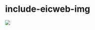 # include-eicweb-img

<img src="https://eicweb.phy.anl.gov/EIC/benchmarks/detector_benchmarks/-/jobs/2063245/artifacts/raw/results/emcal_barrel_electron_Esim.png"/>
